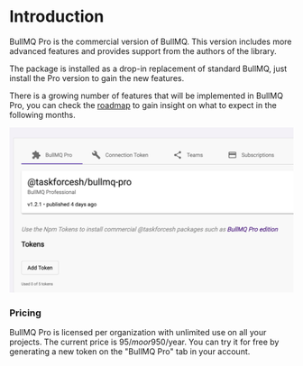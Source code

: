 # Introduction

BullMQ Pro is the commercial version of BullMQ. This version includes more advanced features and provides support from the authors of the library.

The package is installed as a drop-in replacement of standard BullMQ, just install the Pro version to gain the new features.

There is a growing number of features that will be implemented in BullMQ Pro, you can check the [roadmap](https://github.com/taskforcesh/bullmq-pro-support/projects/1) to gain insight on what to expect in the following months.

![](<../.gitbook/assets/image (4).png>)

### Pricing

BullMQ Pro is licensed per organization with unlimited use on all your projects. The current price is 95$/mo or 950$/year. You can try it for free by generating a new token on the "BullMQ Pro" tab in your account.
